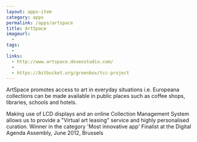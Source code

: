 ```yaml
---
layout: apps-item
category: apps
permalink: /apps/artspace
title: ArtSpace
imageurl:
  - 
tags:
  - 
links:
  - http://www.artspace.deseostudio.com/
  - 
  - https://bitbucket.org/greenbox/tcc-project
---
```


ArtSpace promotes access to art in everyday situations i.e. Europeana collections can be made available in public places such as coffee shops, libraries, schools and hotels.

Making use of LCD displays and an online Collection Management System allows us to provide a "Virtual art leasing" service and highly personalised curation. Winner in the category 'Most innovative app'
Finalist at the Digital Agenda Assembly, June 2012, Brussels
